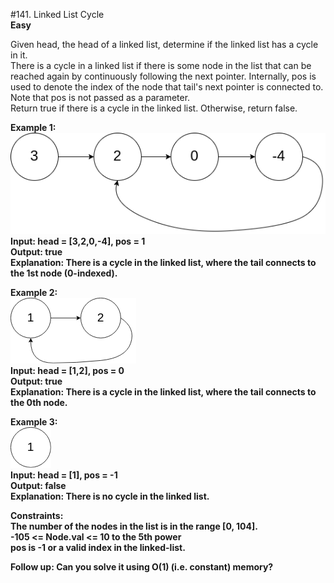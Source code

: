 #141. Linked List Cycle
<br><b>Easy</b>

Given head, the head of a linked list, determine if the linked list has a cycle in it.<br>
There is a cycle in a linked list if there is some node in the list that can be reached again by continuously following the next pointer. Internally, pos is used to denote the index of the node that tail's next pointer is connected to. Note that pos is not passed as a parameter.<br>
Return true if there is a cycle in the linked list. Otherwise, return false.<br>

<b>Example 1:<br>
![img.png](img.png)<br>
Input: head = [3,2,0,-4], pos = 1<br>
Output: true<br>
Explanation: There is a cycle in the linked list, where the tail connects to the 1st node (0-indexed).<br>

Example 2:<br>
![img_1.png](img_1.png)<br>
Input: head = [1,2], pos = 0<br>
Output: true<br>
Explanation: There is a cycle in the linked list, where the tail connects to the 0th node.<br>

Example 3:<br>
![img_2.png](img_2.png)<br>
Input: head = [1], pos = -1<br>
Output: false<br>
Explanation: There is no cycle in the linked list.<br>

Constraints:<br>
The number of the nodes in the list is in the range [0, 104].<br>
-105 <= Node.val <= 10 to the 5th power<br>
pos is -1 or a valid index in the linked-list.<br>

Follow up: Can you solve it using O(1) (i.e. constant) memory?
